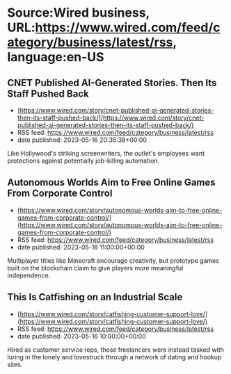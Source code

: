 # Source:Wired business, URL:https://www.wired.com/feed/category/business/latest/rss, language:en-US

## CNET Published AI-Generated Stories. Then Its Staff Pushed Back
 - [https://www.wired.com/story/cnet-published-ai-generated-stories-then-its-staff-pushed-back/](https://www.wired.com/story/cnet-published-ai-generated-stories-then-its-staff-pushed-back/)
 - RSS feed: https://www.wired.com/feed/category/business/latest/rss
 - date published: 2023-05-16 20:35:38+00:00

Like Hollywood's striking screenwriters, the outlet's employees want protections against potentially job-killing automation.

## Autonomous Worlds Aim to Free Online Games From Corporate Control
 - [https://www.wired.com/story/autonomous-worlds-aim-to-free-online-games-from-corporate-control/](https://www.wired.com/story/autonomous-worlds-aim-to-free-online-games-from-corporate-control/)
 - RSS feed: https://www.wired.com/feed/category/business/latest/rss
 - date published: 2023-05-16 11:00:00+00:00

Multiplayer titles like Minecraft encourage creativity, but prototype games built on the blockchain claim to give players more meaningful independence.

## This Is Catfishing on an Industrial Scale
 - [https://www.wired.com/story/catfishing-customer-support-love/](https://www.wired.com/story/catfishing-customer-support-love/)
 - RSS feed: https://www.wired.com/feed/category/business/latest/rss
 - date published: 2023-05-16 10:00:00+00:00

Hired as customer service reps, these freelancers were instead tasked with luring in the lonely and lovestruck through a network of dating and hookup sites.

